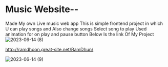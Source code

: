 # Music Website--
Made My own Live music web app
This is simple frontend project in which U can play songs and
Also change songs
Select song to play
Used animation for on play and pause button
Below Is the link Of My Project![2023-06-14 (8)](https://github.com/Prashant-Malviya/Music-Website/assets/90743489/2d411e8c-c75c-4604-9544-2ab0dc0e379b)

http://ramdhoon.great-site.net/RamDhun/


![2023-06-14 (9)](https://github.com/Prashant-Malviya/Music-Website/assets/90743489/d6c2e54e-bc48-4a35-95e6-7a7dd16296ac)
